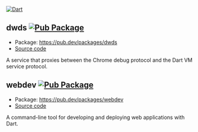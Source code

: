 [![Dart](https://github.com/dart-lang/webdev/workflows/Dart%20CI/badge.svg)](https://github.com/dart-lang/webdev/actions?query=workflow%3A%22Dart+CI%22+branch%3Amaster)

## dwds [![Pub Package](https://img.shields.io/pub/v/dwds.svg)](https://pub.dev/packages/dwds)

- Package: https://pub.dev/packages/dwds
- [Source code](dwds)

A service that proxies between the Chrome debug protocol and the Dart VM service
protocol.

## webdev [![Pub Package](https://img.shields.io/pub/v/webdev.svg)](https://pub.dev/packages/webdev)

- Package: https://pub.dev/packages/webdev
- [Source code](webdev)

A command-line tool for developing and deploying web applications with Dart.
